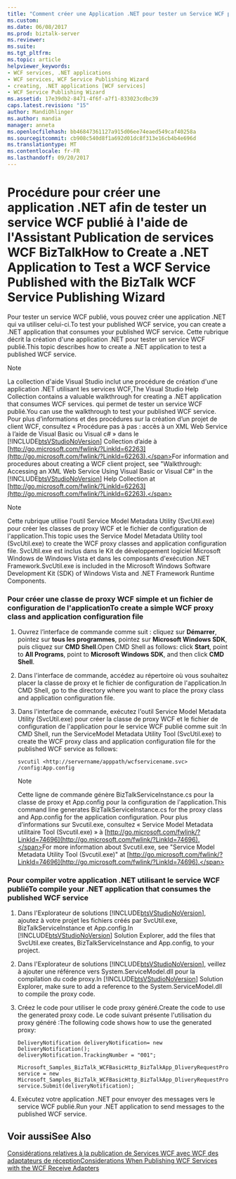 ```yaml
---
title: "Comment créer une Application .NET pour tester un Service WCF publié avec l’Assistant Publication de services WCF BizTalk | Documents Microsoft"
ms.custom: 
ms.date: 06/08/2017
ms.prod: biztalk-server
ms.reviewer: 
ms.suite: 
ms.tgt_pltfrm: 
ms.topic: article
helpviewer_keywords:
- WCF services, .NET applications
- WCF services, WCF Service Publishing Wizard
- creating, .NET applications [WCF services]
- WCF Service Publishing Wizard
ms.assetid: 17e39db2-8471-4f6f-a7f1-833023cdbc39
caps.latest.revision: "15"
author: MandiOhlinger
ms.author: mandia
manager: anneta
ms.openlocfilehash: bb46847361127a915d06ee74eaed549caf40258a
ms.sourcegitcommit: cb908c540d8f1a692d01dc8f313e16cb4b4e696d
ms.translationtype: MT
ms.contentlocale: fr-FR
ms.lasthandoff: 09/20/2017
---
```

# <a name="how-to-create-a-net-application-to-test-a-wcf-service-published-with-the-biztalk-wcf-service-publishing-wizard"></a><span data-ttu-id="f7802-102">Procédure pour créer une application .NET afin de tester un service WCF publié à l'aide de l'Assistant Publication de services WCF BizTalk</span><span class="sxs-lookup"><span data-stu-id="f7802-102">How to Create a .NET Application to Test a WCF Service Published with the BizTalk WCF Service Publishing Wizard</span></span>
<span data-ttu-id="f7802-103">Pour tester un service WCF publié, vous pouvez créer une application .NET qui va utiliser celui-ci.</span><span class="sxs-lookup"><span data-stu-id="f7802-103">To test your published WCF service, you can create a .NET application that consumes your published WCF service.</span></span> <span data-ttu-id="f7802-104">Cette rubrique décrit la création d'une application .NET pour tester un service WCF publié.</span><span class="sxs-lookup"><span data-stu-id="f7802-104">This topic describes how to create a .NET application to test a published WCF service.</span></span>  
  
> [!NOTE]
>  <span data-ttu-id="f7802-105">La collection d'aide Visual Studio inclut une procédure de création d'une application .NET utilisant les services WCF,</span><span class="sxs-lookup"><span data-stu-id="f7802-105">The Visual Studio Help Collection contains a valuable walkthrough for creating a .NET application that consumes WCF services.</span></span> <span data-ttu-id="f7802-106">qui permet de tester un service WCF publié.</span><span class="sxs-lookup"><span data-stu-id="f7802-106">You can use the walkthrough to test your published WCF service.</span></span> <span data-ttu-id="f7802-107">Pour plus d’informations et des procédures sur la création d’un projet de client WCF, consultez « Procédure pas à pas : accès à un XML Web Service à l’aide de Visual Basic ou Visual c# » dans le [!INCLUDE[btsVStudioNoVersion](../includes/btsvstudionoversion-md.md)] Collection d’aide à [http://go.microsoft.com/fwlink/?LinkId=62263](http://go.microsoft.com/fwlink/?LinkId=62263).</span><span class="sxs-lookup"><span data-stu-id="f7802-107">For information and procedures about creating a WCF client project, see "Walkthrough: Accessing an XML Web Service Using Visual Basic or Visual C#" in the [!INCLUDE[btsVStudioNoVersion](../includes/btsvstudionoversion-md.md)] Help Collection at [http://go.microsoft.com/fwlink/?LinkId=62263](http://go.microsoft.com/fwlink/?LinkId=62263).</span></span>  
  
> [!NOTE]
>  <span data-ttu-id="f7802-108">Cette rubrique utilise l'outil Service Model Metadata Utility (SvcUtil.exe) pour créer les classes de proxy WCF et le fichier de configuration de l'application.</span><span class="sxs-lookup"><span data-stu-id="f7802-108">This topic uses the Service Model Metadata Utility tool (SvcUtil.exe) to create the WCF proxy classes and application configuration file.</span></span> <span data-ttu-id="f7802-109">SvcUtil.exe est inclus dans le Kit de développement logiciel Microsoft Windows de Windows Vista et dans les composants d'exécution .NET Framework.</span><span class="sxs-lookup"><span data-stu-id="f7802-109">SvcUtil.exe is included in the Microsoft Windows Software Development Kit (SDK) of Windows Vista and .NET Framework Runtime Components.</span></span>  
  
### <a name="to-create-a-simple-wcf-proxy-class-and-application-configuration-file"></a><span data-ttu-id="f7802-110">Pour créer une classe de proxy WCF simple et un fichier de configuration de l'application</span><span class="sxs-lookup"><span data-stu-id="f7802-110">To create a simple WCF proxy class and application configuration file</span></span>  
  
1.  <span data-ttu-id="f7802-111">Ouvrez l’interface de commande comme suit : cliquez sur **Démarrer**, pointez sur **tous les programmes**, pointez sur **Microsoft Windows SDK**, puis cliquez sur **CMD Shell**.</span><span class="sxs-lookup"><span data-stu-id="f7802-111">Open CMD Shell as follows: click **Start**, point to **All Programs**, point to **Microsoft Windows SDK**, and then click **CMD Shell**.</span></span>  
  
2.  <span data-ttu-id="f7802-112">Dans l'interface de commande, accédez au répertoire où vous souhaitez placer la classe de proxy et le fichier de configuration de l'application.</span><span class="sxs-lookup"><span data-stu-id="f7802-112">In CMD Shell, go to the directory where you want to place the proxy class and application configuration file.</span></span>  
  
3.  <span data-ttu-id="f7802-113">Dans l'interface de commande, exécutez l'outil Service Model Metadata Utility (SvcUtil.exe) pour créer la classe de proxy WCF et le fichier de configuration de l'application pour le service WCF publié comme suit :</span><span class="sxs-lookup"><span data-stu-id="f7802-113">In CMD Shell, run the ServiceModel Metadata Utility Tool (SvcUtil.exe) to create the WCF proxy class and application configuration file for the published WCF service as follows:</span></span>  
  
    ```  
    svcutil <http://servername/apppath/wcfservicename.svc> /config:App.config  
    ```  
  
    > [!NOTE]
    >  <span data-ttu-id="f7802-114">Cette ligne de commande génère BizTalkServiceInstance.cs pour la classe de proxy et App.config pour la configuration de l'application.</span><span class="sxs-lookup"><span data-stu-id="f7802-114">This command line generates BizTalkServiceInstance.cs for the proxy class and App.config for the application configuration.</span></span> <span data-ttu-id="f7802-115">Pour plus d’informations sur Svcutil.exe, consultez « Service Model Metadata utilitaire Tool (Svcutil.exe) » à [http://go.microsoft.com/fwlink/?LinkId=74696](http://go.microsoft.com/fwlink/?LinkId=74696).</span><span class="sxs-lookup"><span data-stu-id="f7802-115">For more information about Svcutil.exe, see "Service Model Metadata Utility Tool (Svcutil.exe)" at [http://go.microsoft.com/fwlink/?LinkId=74696](http://go.microsoft.com/fwlink/?LinkId=74696).</span></span>  
  
### <a name="to-compile-your-net-application-that-consumes-the-published-wcf-service"></a><span data-ttu-id="f7802-116">Pour compiler votre application .NET utilisant le service WCF publié</span><span class="sxs-lookup"><span data-stu-id="f7802-116">To compile your .NET application that consumes the published WCF service</span></span>  
  
1.  <span data-ttu-id="f7802-117">Dans l'Explorateur de solutions [!INCLUDE[btsVStudioNoVersion](../includes/btsvstudionoversion-md.md)], ajoutez à votre projet les fichiers créés par SvcUtil.exe, BizTalkServiceInstance et App.config.</span><span class="sxs-lookup"><span data-stu-id="f7802-117">In [!INCLUDE[btsVStudioNoVersion](../includes/btsvstudionoversion-md.md)] Solution Explorer, add the files that SvcUtil.exe creates, BizTalkServiceInstance and App.config, to your project.</span></span>  
  
2.  <span data-ttu-id="f7802-118">Dans l'Explorateur de solutions [!INCLUDE[btsVStudioNoVersion](../includes/btsvstudionoversion-md.md)], veillez à ajouter une référence vers System.ServiceModel.dll pour la compilation du code proxy.</span><span class="sxs-lookup"><span data-stu-id="f7802-118">In [!INCLUDE[btsVStudioNoVersion](../includes/btsvstudionoversion-md.md)] Solution Explorer, make sure to add a reference to the System.ServiceModel.dll to compile the proxy code.</span></span>  
  
3.  <span data-ttu-id="f7802-119">Créez le code pour utiliser le code proxy généré.</span><span class="sxs-lookup"><span data-stu-id="f7802-119">Create the code to use the generated proxy code.</span></span> <span data-ttu-id="f7802-120">Le code suivant présente l'utilisation du proxy généré :</span><span class="sxs-lookup"><span data-stu-id="f7802-120">The following code shows how to use the generated proxy:</span></span>  
  
    ```  
    DeliveryNotification deliveryNotification= new DeliveryNotification();  
    deliveryNotification.TrackingNumber = "001";  
                Microsoft_Samples_BizTalk_WCFBasicHttp_BizTalkApp_DliveryRequestProcess_DeliveryNotificatonReceivePortClient service = new Microsoft_Samples_BizTalk_WCFBasicHttp_BizTalkApp_DliveryRequestProcess_DeliveryNotificatonReceivePortClient("BasicHttpBinding_ITwoWayAsyncVoid");  
    service.Submit(deliveryNotification);  
    ```  
  
4.  <span data-ttu-id="f7802-121">Exécutez votre application .NET pour envoyer des messages vers le service WCF publié.</span><span class="sxs-lookup"><span data-stu-id="f7802-121">Run your .NET application to send messages to the published WCF service.</span></span>  
  
## <a name="see-also"></a><span data-ttu-id="f7802-122">Voir aussi</span><span class="sxs-lookup"><span data-stu-id="f7802-122">See Also</span></span>  
 [<span data-ttu-id="f7802-123">Considérations relatives à la publication de Services WCF avec WCF des adaptateurs de réception</span><span class="sxs-lookup"><span data-stu-id="f7802-123">Considerations When Publishing WCF Services with the WCF Receive Adapters</span></span>](../core/considerations-when-publishing-wcf-services-with-the-wcf-receive-adapters.md)